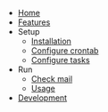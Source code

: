 - [Home](/#unicron-homepage)
- [Features](features.md)
- Setup
    - [Installation](installation.md)
    - [Configure crontab](cron.md)
    - [Configure tasks](tasks.md)
- Run
    - [Check mail](mail.md)
    - [Usage](usage.md)
- [Development](development.md)
